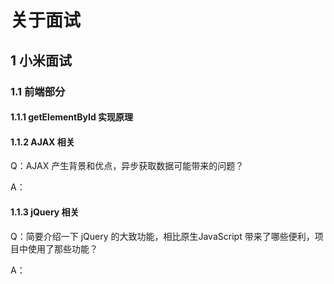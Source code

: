 # 关于面试
## 1 小米面试
### 1.1 前端部分
#### 1.1.1 getElementById 实现原理
#### 1.1.2 AJAX 相关
Q：AJAX 产生背景和优点，异步获取数据可能带来的问题？

A：
#### 1.1.3 jQuery 相关
Q：简要介绍一下 jQuery 的大致功能，相比原生JavaScript 带来了哪些便利，项目中使用了那些功能？

A：